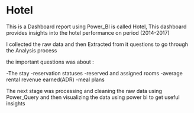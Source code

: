 # Hotel
This is a Dashboard report using Power_BI is called Hotel, This dashboard provides insights into the hotel performance on period (2014-2017)

I collected the raw data and then Extracted from it questions
to go through the Analysis process 

the important questions was about :

-The stay
-reservation statuses 
-reserved and assigned rooms
-average rental revenue earned(ADR)
-meal plans

The next stage was processing and cleaning the raw data
using Power_Query and then visualizing the data
using power bi to get useful insights
